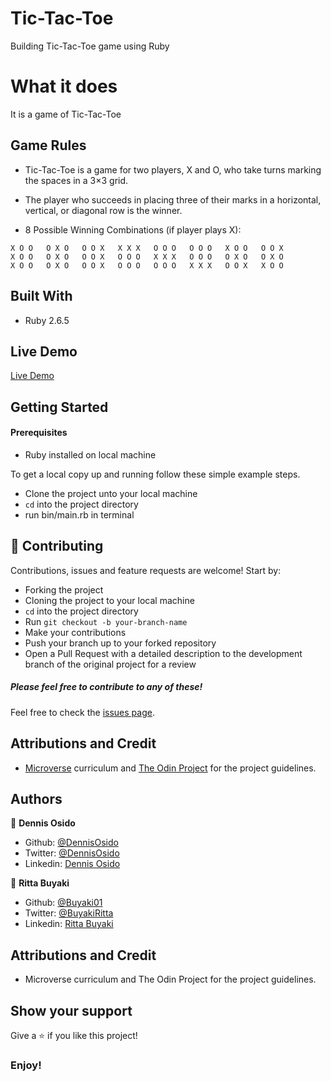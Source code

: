 # Tic-Tac-Toe
Building Tic-Tac-Toe game using Ruby

# What it does
It is a game of Tic-Tac-Toe

## Game Rules

- Tic-Tac-Toe is a game for two players, X and O, who take turns marking the spaces in a 3×3 grid.
- The player who succeeds in placing three of their marks in a horizontal, vertical, or diagonal row is the winner.

- 8 Possible Winning Combinations (if player plays X):

```  
X O O   O X O   O O X   X X X   O O O   O O O   X O O   O O X
X O O   O X O   O O X   O O O   X X X   O O O   O X O   O X O
X O O   O X O   O O X   O O O   O O O   X X X   O O X   X O O
```

## Built With
- Ruby 2.6.5

## Live Demo

[Live Demo](https://repl.it/@Denz79/Tic-Tac-Toe)

## Getting Started

#### Prerequisites
- Ruby installed on local machine

To get a local copy up and running follow these simple example steps.
- Clone the project unto your local machine
- `cd` into the project directory
- run bin/main.rb in terminal

## 🤝 Contributing

Contributions, issues and feature requests are welcome! Start by:
* Forking the project
* Cloning the project to your local machine
* `cd` into the project directory
* Run `git checkout -b your-branch-name`
* Make your contributions
* Push your branch up to your forked repository
* Open a Pull Request with a detailed description to the development branch of the original project for a review

##### Please feel free to contribute to any of these!

Feel free to check the [issues page](https://github.com/DennisOsido/Tic-Tac-Toe/issues).

## Attributions and Credit
- [Microverse](https://www.microverse.org/) curriculum and [The Odin Project](https://www.theodinproject.com/) for the project guidelines.

## Authors

👤 **Dennis Osido**

- Github: [@DennisOsido](https://github.com/DennisOsido)
- Twitter: [@DennisOsido](https://twitter.com/DennisOsido) 
- Linkedin: [Dennis Osido](https://www.linkedin.com/in/dennis-osido-2776ba19b/)

👤 **Ritta Buyaki**

- Github: [@Buyaki01](https://github.com/Buyaki01)
- Twitter: [@BuyakiRitta](https://twitter.com/BuyakiRitta)
- Linkedin: [Ritta Buyaki](https://www.linkedin.com/in/ritta-buyaki-b12904128/)

## Attributions and Credit
- Microverse curriculum and The Odin Project for the project guidelines.

## Show your support

Give a ⭐️ if you like this project!

### Enjoy!